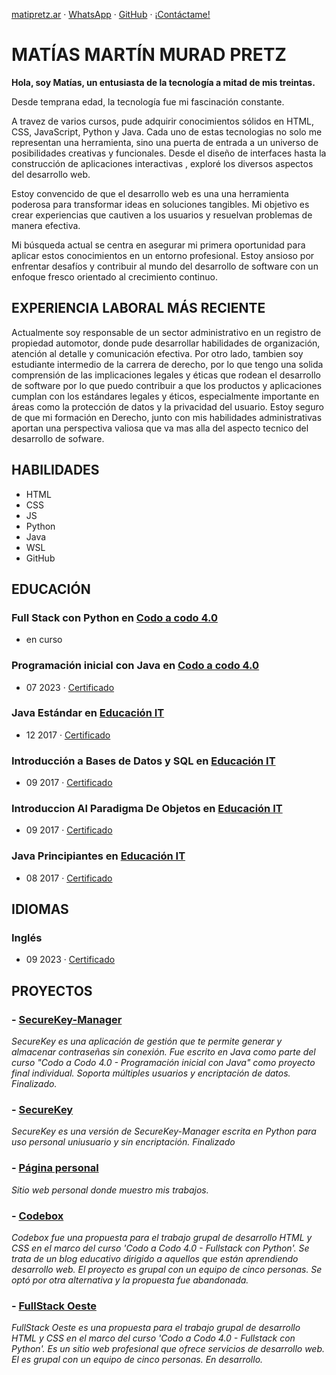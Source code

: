 [matipretz.ar](https://matipretz.ar/) · [WhatsApp](https://tinyurl.com/acces1) · [GitHub](https://github.com/matipretz) · [¡Contáctame!](https://matipretz.ar/contact)


# MATÍAS MARTÍN MURAD PRETZ

**Hola, soy Matías, un entusiasta de la tecnología a mitad de mis treintas.**
 
Desde temprana edad, la tecnología fue mi fascinación constante.

A travez de varios cursos, pude adquirir conocimientos sólidos en HTML, CSS, JavaScript, Python y Java. Cada uno de estas tecnologias no solo me representan una herramienta, sino una puerta de entrada a un universo de posibilidades creativas y funcionales. Desde el diseño de interfaces hasta la construcción de aplicaciones interactivas , exploré los diversos aspectos del desarrollo web.

Estoy convencido de que el desarrollo web es una una herramienta poderosa para transformar ideas en soluciones tangibles. Mi objetivo es crear experiencias que cautiven a los usuarios y resuelvan problemas de manera efectiva.

Mi búsqueda actual se centra en asegurar mi primera oportunidad para aplicar estos conocimientos en un entorno profesional. Estoy ansioso por enfrentar desafíos y contribuir al mundo del desarrollo de software con un enfoque fresco orientado al crecimiento continuo.

## EXPERIENCIA LABORAL MÁS RECIENTE

Actualmente soy responsable de un sector administrativo en un registro de propiedad automotor, donde pude desarrollar habilidades de organización, atención al detalle y comunicación efectiva.
Por otro lado, tambien soy estudiante intermedio de la carrera de derecho, por lo que tengo una solida comprensión de las implicaciones legales y éticas que rodean el desarrollo de software por lo que puedo contribuir a que los productos y aplicaciones cumplan con los estándares legales y éticos, especialmente importante en áreas como la protección de datos y la privacidad del usuario.
Estoy seguro de que mi formación en Derecho, junto con mis habilidades administrativas aportan una perspectiva valiosa que va mas alla del aspecto tecnico del desarrollo de sofware.

## HABILIDADES

- HTML
- CSS
- JS
- Python
- Java
- WSL
- GitHub

## EDUCACIÓN

### **Full Stack con Python** en [Codo a codo 4.0](https://agenciadeaprendizaje.bue.edu.ar/codo-a-codo/)

- en curso

### **Programación inicial con Java** en [Codo a codo 4.0](https://agenciadeaprendizaje.bue.edu.ar/codo-a-codo/)

- 07 2023 · [Certificado](https://drive.google.com/file/d/1NRTS0h5E0a1epArzntPvWQ2vxd34Y-Yu)

### **Java Estándar** en [Educación IT](https://www.educacionit.com/)

- 12 2017 · [Certificado](https://www.educacionit.com/perfil/matias-martin-murad-pretz-225217/certificado/25229)

### **Introducción a Bases de Datos y SQL** en [Educación IT](https://www.educacionit.com/)

- 09 2017 · [Certificado](https://www.educacionit.com/perfil/matias-martin-murad-pretz-225217/certificado/27282)

### **Introduccion Al Paradigma De Objetos** en [Educación IT](https://www.educacionit.com/)

- 09 2017 · [Certificado](https://www.educacionit.com/perfil/matias-martin-murad-pretz-225217/certificado/25209)

### **Java Principiantes** en [Educación IT](https://www.educacionit.com/)

- 08 2017 · [Certificado](https://www.educacionit.com/perfil/matias-martin-murad-pretz-225217/certificado/26726)

## IDIOMAS

### **Inglés**

- 09 2023 · [Certificado](https://www.efset.org/cert/oiXghv)

## PROYECTOS

### - [SecureKey-Manager](http://github.com/matipretz/SecureKey-Manager)

_SecureKey es una aplicación de gestión que te permite generar y almacenar contraseñas sin conexión. Fue escrito en Java como parte del curso "Codo a Codo 4.0 - Programación inicial con Java" como proyecto final individual. Soporta múltiples usuarios y encriptación de datos. Finalizado._

### - [SecureKey](http://github.com/matipretz/SecureKey)

_SecureKey es una versión de SecureKey-Manager escrita en Python para uso personal uniusuario y sin encriptación. Finalizado_

### - [Página personal](http://matipretz.ar)

_Sitio web personal donde muestro mis trabajos._

### - [Codebox](http://matipretz.ar/codebox)

_Codebox fue una propuesta para el trabajo grupal de desarrollo HTML y CSS en el marco del curso 'Codo a Codo 4.0 - Fullstack con Python'. Se trata de un blog educativo dirigido a aquellos que están aprendiendo desarrollo web. El proyecto es grupal con un equipo de cinco personas. Se optó por otra alternativa y la propuesta fue abandonada._

### - [FullStack Oeste](http://matipretz.ar/fullstackoeste)

_FullStack Oeste es una propuesta para el trabajo grupal de desarrollo HTML y CSS en el marco del curso 'Codo a Codo 4.0 - Fullstack con Python'. Es un sitio web profesional que ofrece servicios de desarrollo web. El es grupal con un equipo de cinco personas. En desarrollo._
